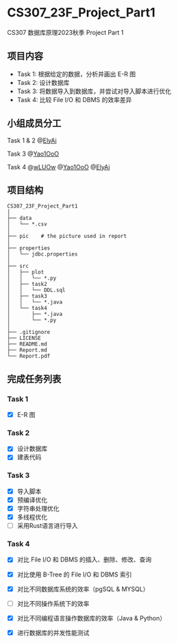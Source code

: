 # CS307_23F_Project_Part1
CS307 数据库原理2023秋季 Project Part 1



## 项目内容

- Task 1: 根据给定的数据，分析并画出 E-R 图
- Task 2: 设计数据库
- Task 3: 将数据导入到数据库，并尝试对导入脚本进行优化
- Task 4: 比较 File I/O 和 DBMS 的效率差异



## 小组成员分工

Task 1 & 2  @[ElyAi](https://github.com/ElyAi)

Task 3  @[Yao1OoO](https://github.com/Yao1OoO)

Task 4  @[wLUOw](https://github.com/wLUOw) @[Yao1OoO](https://github.com/Yao1OoO) @[ElyAi](https://github.com/ElyAi)



## 项目结构

```
CS307_23F_Project_Part1
│
├── data
│   └── *.csv
│
├── pic    # the picture used in report
│
├── properties
│   └── jdbc.properties
│
├── src
│   ├── plot
│   │   └── *.py
│   ├── task2
│   │   └── DDL.sql
│   ├── task3
│   │   └── *.java
│   └── task4
│       ├── *.java
│       └── *.py
│
├── .gitignore
├── LICENSE
├── README.md
├── Report.md
└── Report.pdf
```



## 完成任务列表

### Task 1

- [x] E-R 图

### Task 2

- [x] 设计数据库
- [x] 建表代码

### Task 3

- [x] 导入脚本
- [x] 预编译优化
- [x] 字符串处理优化
- [x] 多线程优化
- [ ] 采用Rust语言进行导入

### Task 4

- [x] 对比 File I/O 和 DBMS 的插入、删除、修改、查询
- [x] 对比使用 B-Tree 的 File I/O 和 DBMS 索引
- [x] 对比不同数据库系统的效率（pgSQL & MYSQL）
- [ ] 对比不同操作系统下的效率
- [x] 对比不同编程语言操作数据库的效率（Java & Python）
- [x] 进行数据库的并发性能测试

